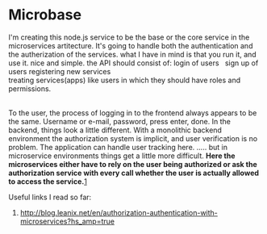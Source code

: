 # Microbase

I'm creating this node.js service to be the base or the core service in the microservices artitecture. It's going to handle both the authentication and the autherization of the services. what I have in mind is that you run it, and use it. nice and simple. the API should consist of:
login of users  
sign up of users
registering new services    
treating services(apps) like users in which they should have roles and permissions.    
    
     &nbsp;
     
To the user, the process of logging in to the frontend always appears to be the same. Username or e-mail, password, press enter, done. In the backend, things look a little different. With a monolithic backend environment the authorization system is implicit, and user verification is no problem. The application can handle user tracking here. ..... but in microservice environments things get a little more difficult. **Here the microservices either have to rely on the user being authorized or ask the authorization service with every call whether the user is actually allowed to access the service.**[1](http://blog.leanix.net/en/authorization-authentication-with-microservices?hs_amp=true)

Useful links I read so far:  
1. http://blog.leanix.net/en/authorization-authentication-with-microservices?hs_amp=true
